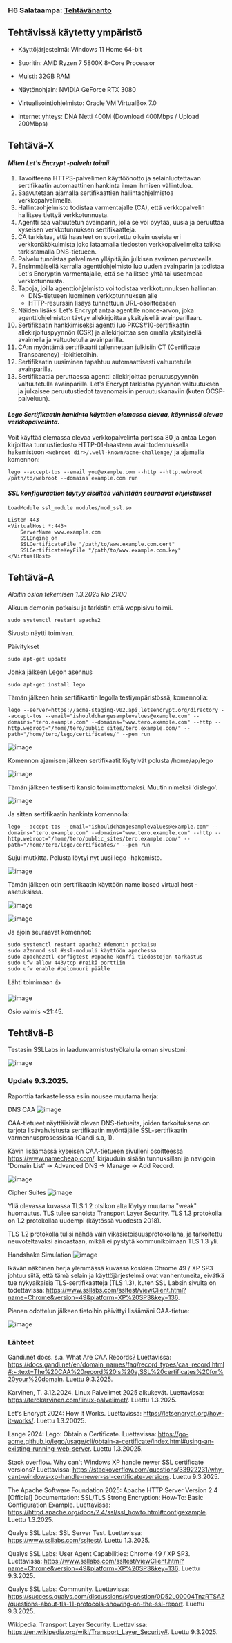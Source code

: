 ### H6 Salataampa: [Tehtävänanto](https://terokarvinen.com/linux-palvelimet/#h6-salataampa)

## Tehtävissä käytetty ympäristö

- Käyttöjärjestelmä: Windows 11 Home 64-bit
- Suoritin: AMD Ryzen 7 5800X 8-Core Processor
- Muisti: 32GB RAM
- Näytönohjain: NVIDIA GeForce RTX 3080
- Virtualisointiohjelmisto: Oracle VM VirtualBox 7.0

- Internet yhteys: DNA Netti 400M (Download 400Mbps / Upload 200Mbps)
  




## Tehtävä-X

#### _Miten Let's Encrypt -palvelu toimii_
1. Tavoitteena HTTPS-palvelimen käyttöönotto ja selainluotettavan sertifikaatin automaattinen hankinta ilman ihmisen väliintuloa.
2. Saavutetaan ajamalla sertifikaattien hallintaohjelmistoa verkkopalvelimella.
3. Hallintaohjelmisto todistaa varmentajalle (CA), että verkkopalvelin hallitsee tiettyä verkkotunnusta.
4. Agentti saa valtuutetun avainparin, jolla se voi pyytää, uusia ja peruuttaa kyseisen verkkotunnuksen sertifikaatteja.
5. CA tarkistaa, että haasteet on suoritettu oikein useista eri verkkonäkökulmista joko lataamalla tiedoston verkkopalvelimelta taikka tarkistamalla DNS-tietueen.
6. Palvelu tunnistaa palvelimen ylläpitäjän julkisen avaimen perusteella.
7. Ensimmäisellä kerralla agenttiohjelmisto luo uuden avainparin ja todistaa Let's Encryptin varmentajalle, että se hallitsee yhtä tai useampaa verkkotunnusta.
8. Tapoja, joilla agenttiohjelmisto voi todistaa verkkotunnuksen hallinnan:
    - DNS-tietueen luominen verkkotunnuksen alle
    - HTTP-resurssin lisäys tunnettuun URL-osoitteeseen
9. Näiden lisäksi Let's Encrypt antaa agentille nonce-arvon, joka agenttiohjelmiston täytyy allekirjoittaa yksityisellä avainparillaan.
10. Sertifikaatin hankkimiseksi agentti luo PKCS#10-sertifikaatin allekirjoituspyynnön (CSR) ja allekirjoittaa sen omalla yksityisellä avaimella ja valtuutetulla avainparilla.
11. CA:n myöntämä sertifikaatti tallennetaan julkisiin CT (Certificate Transparency) -lokitietoihin.
12. Sertifikaatin uusiminen tapahtuu automaattisesti valtuutetulla avainparilla.
13. Sertifikaattia peruttaessa agentti allekirjoittaa peruutuspyynnön valtuutetulla avainparilla. Let's Encrypt tarkistaa pyynnön valtuutuksen ja julkaisee peruutustiedot tavanomaisiin peruutuskanaviin (kuten OCSP-palveluun).

#### _Lego Sertifikaatin hankinta käyttäen olemassa olevaa, käynnissä olevaa verkkopalvelinta._

Voit käyttää olemassa olevaa verkkopalvelinta portissa 80 ja antaa Legon kirjoittaa tunnustiedosto HTTP-01-haasteen avaintodennuksella hakemistoon `<webroot dir>/.well-known/acme-challenge/` ja ajamalla komennon:

```
lego --accept-tos --email you@example.com --http --http.webroot /path/to/webroot --domains example.com run

```

#### _SSL konfiguraation täytyy sisältää vähintään seuraavat ohjeistukset_

```
LoadModule ssl_module modules/mod_ssl.so

Listen 443
<VirtualHost *:443>
    ServerName www.example.com
    SSLEngine on
    SSLCertificateFile "/path/to/www.example.com.cert"
    SSLCertificateKeyFile "/path/to/www.example.com.key"
</VirtualHost>
```
  
## Tehtävä-A

_Aloitin osion tekemisen 1.3.2025 klo 21:00_

Alkuun demonin potkaisu ja tarkistin että weppisivu toimii.

`sudo systemctl restart apache2`

Sivusto näytti toimivan.

Päivitykset

`sudo apt-get update`

Jonka jälkeen Legon asennus

`sudo apt-get install lego`

Tämän jälkeen hain sertifikaatin legolla testiympäristössä, komennolla:

`lego
--server=https://acme-staging-v02.api.letsencrypt.org/directory
--accept-tos
--email="ishouldchangesamplevalues@example.com"
--domains="tero.example.com" --domains="www.tero.example.com"
--http --http.webroot="/home/tero/public_sites/tero.example.com/"
--path="/home/tero/lego/certificates/"
--pem
run`

![image](https://github.com/user-attachments/assets/60a628be-8cce-4841-b1e3-167c2e7af283)

Komennon ajamisen jälkeen sertifikaatit löytyivät polusta /home/ap/lego

![image](https://github.com/user-attachments/assets/7547a146-b807-40e8-82fd-0ef5bdb1f902)

Tämän jälkeen testiserti kansio toimimattomaksi. Muutin nimeksi 'dislego'.

![image](https://github.com/user-attachments/assets/6b2475b7-01e6-41bd-8ced-36fb853aa8f8)

Ja sitten sertifikaatin hankinta komennolla:

`lego
--accept-tos
--email="ishouldchangesamplevalues@example.com"
--domains="tero.example.com" --domains="www.tero.example.com"
--http --http.webroot="/home/tero/public_sites/tero.example.com/"
--path="/home/tero/lego/certificates/"
--pem
run`

Sujui mutkitta. Polusta löytyi nyt uusi lego -hakemisto.

![image](https://github.com/user-attachments/assets/66f338d8-a7ba-4359-9d5f-416dd4bf0b48)

Tämän jälkeen otin sertifikaatin käyttöön name based virtual host -asetuksissa.

![image](https://github.com/user-attachments/assets/377eb929-6b88-4cd9-9f0c-32e4ee7e8faa)

![image](https://github.com/user-attachments/assets/5fe272a8-3743-4630-b8ed-2ec61c55fd1e)

Ja ajoin seuraavat komennot:

```
sudo systemctl restart apache2 #demonin potkaisu
sudo a2enmod ssl #ssl-moduuli käyttöön apachessa
sudo apache2ctl configtest #apache konffi tiedostojen tarkastus
sudo ufw allow 443/tcp #reikä porttiin
sudo ufw enable #palomuuri päälle
```

Lähti toimimaan 👍

![image](https://github.com/user-attachments/assets/63990d28-839d-4b37-913d-944f038aee5d)

Osio valmis ~21:45.

## Tehtävä-B

Testasin SSLLabs:in laadunvarmistustyökalulla oman sivustoni:

![image](https://github.com/user-attachments/assets/6dc07c23-7b2d-4d53-a8fd-0b05c95f6a9b)

### Update 9.3.2025.

Raporttia tarkastellessa esiin nousee muutama herja:

DNS CAA
![image](https://github.com/user-attachments/assets/9face153-dc7e-4b7b-8b95-54400ac27f89)

CAA-tietueet näyttäisivät olevan DNS-tietueita, joiden tarkoituksena on tarjota lisävahvistusta sertifikaatin myöntäjälle SSL-sertifikaatin varmennusprosessissa (Gandi s.a, 1).

Kävin lisäämässä kyseisen CAA-tietueen sivulleni osoitteessa https://www.namecheap.com/, kirjauduin sisään tunnuksillani ja navigoin 'Domain List' -> Advanced DNS -> Manage -> Add Record.

![image](https://github.com/user-attachments/assets/560985a1-eca2-4bf8-9fd3-1c0f1311386e)


Cipher Suites
![image](https://github.com/user-attachments/assets/af9fac29-60ab-4e12-8b68-764e744bf899)

Yllä olevassa kuvassa TLS 1.2 otsikon alta löytyy muutama "weak" huomautus. TLS tulee sanoista Transport Layer Security. TLS 1.3 protokolla on 1.2 protokollaa uudempi (käytössä vuodesta 2018).

TLS 1.2 protokolla tulisi nähdä vain vikasietoisuusprotokollana, ja tarkoitettu neuvoteltavaksi ainoastaan, mikäli ei pystytä kommunikoimaan TLS 1.3 yli.

Handshake Simulation
![image](https://github.com/user-attachments/assets/f8ba155d-acec-47a0-854c-4baa59dd852a)

Ikävän näköinen herja ylemmässä kuvassa koskien Chrome 49 / XP SP3 johtuu siitä, että tämä selain ja käyttöjärjestelmä ovat vanhentuneita, eivätkä tue nykyaikaisia TLS-sertifikaatteja (TLS 1.3), kuten SSL Labsin sivulta on todettavissa: https://www.ssllabs.com/ssltest/viewClient.html?name=Chrome&version=49&platform=XP%20SP3&key=136.

Pienen odottelun jälkeen tietoihin päivittyi lisäämäni CAA-tietue:

![image](https://github.com/user-attachments/assets/8dcf1c78-b9f2-4784-b5b0-34868c6e861d)

### Lähteet

Gandi.net docs. s.a. What Are CAA Records? Luettavissa: https://docs.gandi.net/en/domain_names/faq/record_types/caa_record.html#:~:text=The%20CAA%20record%20is%20a,SSL%20certificates%20for%20your%20domain. Luettu 9.3.2025.

Karvinen, T. 3.12.2024. Linux Palvelimet 2025 alkukevät. Luettavissa: https://terokarvinen.com/linux-palvelimet/. Luettu 1.3.2025.

Let's Encrypt 2024: How It Works. Luettavissa: https://letsencrypt.org/how-it-works/. Luettu 1.3.20025.

Lange 2024: Lego: Obtain a Certificate. Luettavissa: https://go-acme.github.io/lego/usage/cli/obtain-a-certificate/index.html#using-an-existing-running-web-server. Luettu 1.3.20025.

Stack overflow. Why can't Windows XP handle newer SSL certificate versions? Luettavissa: https://stackoverflow.com/questions/33922231/why-cant-windows-xp-handle-newer-ssl-certificate-versions. Luettu 9.3.2025.

The Apache Software Foundation 2025: Apache HTTP Server Version 2.4 [Official] Documentation: SSL/TLS Strong Encryption: How-To: Basic Configuration Example. Luettavissa: https://httpd.apache.org/docs/2.4/ssl/ssl_howto.html#configexample. Luettu 1.3.2025.

Qualys SSL Labs: SSL Server Test. Luettavissa: https://www.ssllabs.com/ssltest/. Luettu 1.3.2025.

Qualys SSL Labs: User Agent Capabilities: Chrome 49 / XP SP3. Luettavissa: https://www.ssllabs.com/ssltest/viewClient.html?name=Chrome&version=49&platform=XP%20SP3&key=136. Luettu 9.3.2025.

Qualys SSL Labs: Community. Luettavissa: https://success.qualys.com/discussions/s/question/0D52L00004TnzRTSAZ/questions-about-tls-11-protocols-showing-on-the-ssl-report. Luettu 9.3.2025.

Wikipedia. Transport Layer Security. Luettavissa: https://en.wikipedia.org/wiki/Transport_Layer_Security#. Luettu 9.3.2025.
